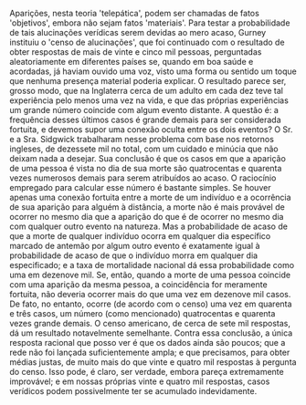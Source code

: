 Aparições, nesta teoria 'telepática', podem ser chamadas de fatos 'objetivos', embora não sejam fatos 'materiais'. Para testar a probabilidade de tais alucinações verídicas serem devidas ao mero acaso, Gurney instituiu o 'censo de alucinações', que foi continuado com o resultado de obter respostas de mais de vinte e cinco mil pessoas, perguntadas aleatoriamente em diferentes países se, quando em boa saúde e acordadas, já haviam ouvido uma voz, visto uma forma ou sentido um toque que nenhuma presença material poderia explicar. O resultado parece ser, grosso modo, que na Inglaterra cerca de um adulto em cada dez teve tal experiência pelo menos uma vez na vida, e que das próprias experiências um grande número coincide com algum evento distante. A questão é: a frequência desses últimos casos é grande demais para ser considerada fortuita, e devemos supor uma conexão oculta entre os dois eventos? O Sr. e a Sra. Sidgwick trabalharam nesse problema com base nos retornos ingleses, de dezessete mil no total, com um cuidado e minúcia que não deixam nada a desejar. Sua conclusão é que os casos em que a aparição de uma pessoa é vista no dia de sua morte são quatrocentas e quarenta vezes numerosos demais para serem atribuídos ao acaso. O raciocínio empregado para calcular esse número é bastante simples. Se houver apenas uma conexão fortuita entre a morte de um indivíduo e a ocorrência de sua aparição para alguém à distância, a morte não é mais provável de ocorrer no mesmo dia que a aparição do que é de ocorrer no mesmo dia com qualquer outro evento na natureza. Mas a probabilidade de acaso de que a morte de qualquer indivíduo ocorra em qualquer dia específico marcado de antemão por algum outro evento é exatamente igual à probabilidade de acaso de que o indivíduo morra em qualquer dia especificado; e a taxa de mortalidade nacional dá essa probabilidade como uma em dezenove mil. Se, então, quando a morte de uma pessoa coincide com uma aparição da mesma pessoa, a coincidência for meramente fortuita, não deveria ocorrer mais do que uma vez em dezenove mil casos. De fato, no entanto, ocorre (de acordo com o censo) uma vez em quarenta e três casos, um número (como mencionado) quatrocentas e quarenta vezes grande demais. O censo americano, de cerca de sete mil respostas, dá um resultado notavelmente semelhante. Contra essa conclusão, a única resposta racional que posso ver é que os dados ainda são poucos; que a rede não foi lançada suficientemente ampla; e que precisamos, para obter médias justas, de muito mais do que vinte e quatro mil respostas à pergunta do censo. Isso pode, é claro, ser verdade, embora pareça extremamente improvável; e em nossas próprias vinte e quatro mil respostas, casos verídicos podem possivelmente ter se acumulado indevidamente.